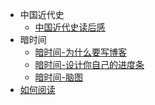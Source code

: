 
- 中国近代史
    + [ 中国近代史读后感 ](./中国近代史读后感.md)
- 暗时间
    + [暗时间-为什么要写博客](./暗时间-为什么要写博客.md)
    + [暗时间-设计你自己的进度条](./暗时间-设计你自己的进度条.md)
    + [ 暗时间-脑图 ](http://naotu.baidu.com/file/b6bbae3f4de5208347162cd7845e4ab5)
- [ 如何阅读 ](./如何阅读.md)
